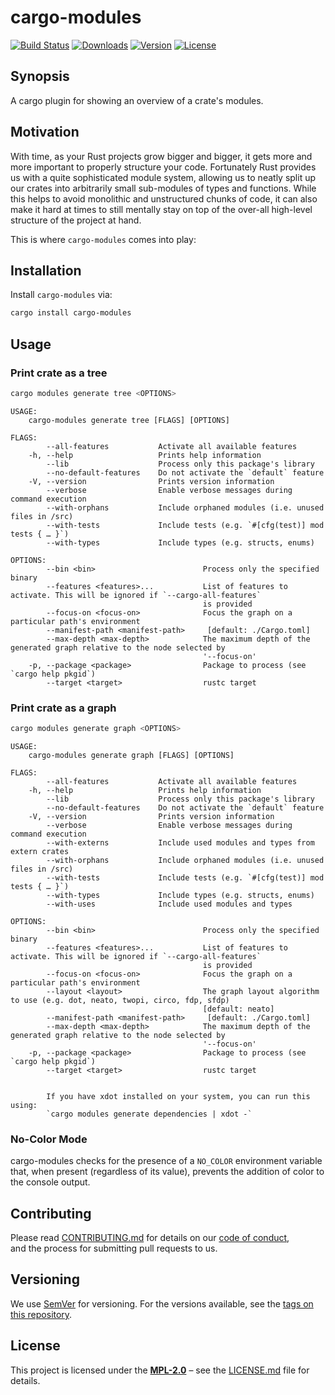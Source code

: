 # cargo-modules

[![Build Status](http://img.shields.io/travis/regexident/cargo-modules.svg?style=flat-square)](https://travis-ci.org/regexident/cargo-modules)
[![Downloads](https://img.shields.io/crates/d/cargo-modules.svg?style=flat-square)](https://crates.io/crates/cargo-modules/)
[![Version](https://img.shields.io/crates/v/cargo-modules.svg?style=flat-square)](https://crates.io/crates/cargo-modules/)
[![License](https://img.shields.io/crates/l/cargo-modules.svg?style=flat-square)](https://crates.io/crates/cargo-modules/)

## Synopsis

A cargo plugin for showing an overview of a crate's modules.

## Motivation

With time, as your Rust projects grow bigger and bigger, it gets more and more important to properly structure your code.
Fortunately Rust provides us with a quite sophisticated module system, allowing us to neatly split up our crates into arbitrarily small sub-modules of types and functions.
While this helps to avoid monolithic and unstructured chunks of code, it can also make it hard at times to still mentally stay on top of the over-all high-level structure of the project at hand.

This is where `cargo-modules` comes into play:

## Installation

Install `cargo-modules` via:

```bash
cargo install cargo-modules
```

## Usage

### Print crate as a tree

```bash
cargo modules generate tree <OPTIONS>
```

```terminal
USAGE:
    cargo-modules generate tree [FLAGS] [OPTIONS]

FLAGS:
        --all-features           Activate all available features
    -h, --help                   Prints help information
        --lib                    Process only this package's library
        --no-default-features    Do not activate the `default` feature
    -V, --version                Prints version information
        --verbose                Enable verbose messages during command execution
        --with-orphans           Include orphaned modules (i.e. unused files in /src)
        --with-tests             Include tests (e.g. `#[cfg(test)] mod tests { … }`)
        --with-types             Include types (e.g. structs, enums)

OPTIONS:
        --bin <bin>                        Process only the specified binary
        --features <features>...           List of features to activate. This will be ignored if `--cargo-all-features`
                                           is provided
        --focus-on <focus-on>              Focus the graph on a particular path's environment
        --manifest-path <manifest-path>     [default: ./Cargo.toml]
        --max-depth <max-depth>            The maximum depth of the generated graph relative to the node selected by
                                           '--focus-on'
    -p, --package <package>                Package to process (see `cargo help pkgid`)
        --target <target>                  rustc target
```

### Print crate as a graph

```bash
cargo modules generate graph <OPTIONS>
```

```terminal
USAGE:
    cargo-modules generate graph [FLAGS] [OPTIONS]

FLAGS:
        --all-features           Activate all available features
    -h, --help                   Prints help information
        --lib                    Process only this package's library
        --no-default-features    Do not activate the `default` feature
    -V, --version                Prints version information
        --verbose                Enable verbose messages during command execution
        --with-externs           Include used modules and types from extern crates
        --with-orphans           Include orphaned modules (i.e. unused files in /src)
        --with-tests             Include tests (e.g. `#[cfg(test)] mod tests { … }`)
        --with-types             Include types (e.g. structs, enums)
        --with-uses              Include used modules and types

OPTIONS:
        --bin <bin>                        Process only the specified binary
        --features <features>...           List of features to activate. This will be ignored if `--cargo-all-features`
                                           is provided
        --focus-on <focus-on>              Focus the graph on a particular path's environment
        --layout <layout>                  The graph layout algorithm to use (e.g. dot, neato, twopi, circo, fdp, sfdp)
                                           [default: neato]
        --manifest-path <manifest-path>     [default: ./Cargo.toml]
        --max-depth <max-depth>            The maximum depth of the generated graph relative to the node selected by
                                           '--focus-on'
    -p, --package <package>                Package to process (see `cargo help pkgid`)
        --target <target>                  rustc target


        If you have xdot installed on your system, you can run this using:
        `cargo modules generate dependencies | xdot -`
```

### No-Color Mode

cargo-modules checks for the presence of a `NO_COLOR` environment variable that, when present (regardless of its value), prevents the addition of color to the console output.

## Contributing

Please read [CONTRIBUTING.md](CONTRIBUTING.md) for details on our [code of conduct](https://www.rust-lang.org/conduct.html),  
and the process for submitting pull requests to us.

## Versioning

We use [SemVer](http://semver.org/) for versioning. For the versions available, see the [tags on this repository](https://github.com/regexident/cargo-modules/tags).

## License

This project is licensed under the [**MPL-2.0**](https://www.tldrlegal.com/l/mpl-2.0) – see the [LICENSE.md](LICENSE.md) file for details.
